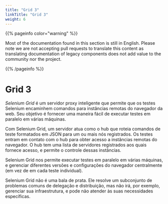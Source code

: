 ```yaml
---
title: "Grid 3"
linkTitle: "Grid 3"
weight: 6
---
```


{{% pageinfo color="warning" %}}
<p class="lead">
   <i class="fas fa-language display-4"></i> 
   Most of the documentation found in this section is still in English.
   Please note we are not accepting pull requests to translate this content
   as translating documentation of legacy components does not add value to
   the community nor the project.
</p>
{{% /pageinfo %}}

# Grid 3

_Selenium Grid_ é um servidor proxy inteligente
que permite que os testes Selenium encaminhem comandos para instâncias remotas do navegador da web.
Seu objetivo é fornecer uma maneira fácil de executar testes em paralelo em várias máquinas.

Com Selenium Grid,
um servidor atua como o hub que roteia comandos de teste formatados em JSON
para um ou mais nós registrados.
Os testes entram em contato com o hub para obter acesso a instâncias remotas do navegador.
O hub tem uma lista de servidores registrados aos quais fornece acesso,
e permite o controle dessas instâncias.

Selenium Grid nos permite executar testes em paralelo em várias máquinas,
e gerenciar diferentes versões e configurações do navegador centralmente
(em vez de em cada teste individual).

Selenium Grid não é uma bala de prata.
Ele resolve um subconjunto de problemas comuns de delegação e distribuição,
mas não irá, por exemplo, gerenciar sua infraestrutura,
e pode não atender às suas necessidades específicas.


